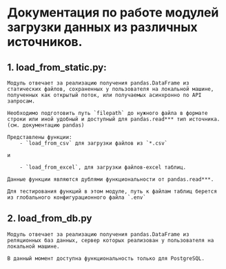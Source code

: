 # Документация по работе модулей загрузки данных из различных источников.
## 1. load_from_static.py:
    Модуль отвечает за реализацию получения pandas.DataFrame из статических файлов, сохраненных у пользователя на локальной машине, полученных как открытый поток, или получаемых асинхронно по API запросам.

    Необходимо подготовить путь `filepath` до нужного файла в формате строки или иной удобный и доступный для pandas.read*** тип источника. (см. документацию pandas)

    Представлены функции:
        - `load_from_csv` для загрузки файлов из `*.csv`

    и 

        - `load_from_excel`, для загрузки файлов-excel таблиц.

    Данные функции являются дублями функциональности от pandas.read***.

    Для тестирования функций в этом модуле, путь к файлам таблиц берется из глобального конфигурационного файла `.env`

## 2. load_from_db.py
    Модуль отвечает за реализацию получения pandas.DataFrame из реляционных баз данных, сервер которых реализован у пользователя на локальной машине.

    В данный момент доступна функциональность только для PostgreSQL.